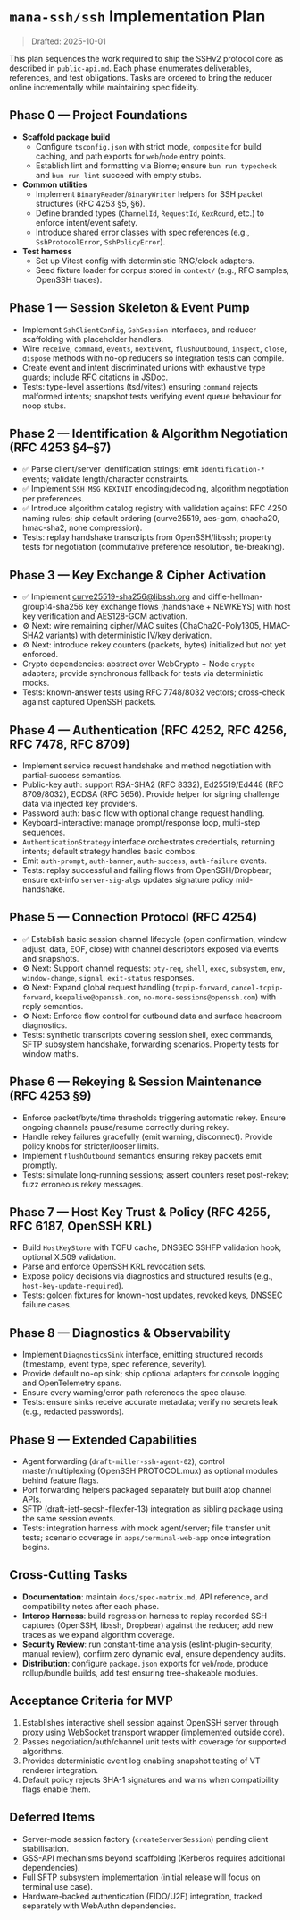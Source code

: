 # `mana-ssh/ssh` Implementation Plan

> Drafted: 2025-10-01

This plan sequences the work required to ship the SSHv2 protocol core as described in `public-api.md`. Each phase enumerates deliverables, references, and test obligations. Tasks are ordered to bring the reducer online incrementally while maintaining spec fidelity.

## Phase 0 — Project Foundations
- **Scaffold package build**
  - Configure `tsconfig.json` with strict mode, `composite` for build caching, and path exports for `web`/`node` entry points.
  - Establish lint and formatting via Biome; ensure `bun run typecheck` and `bun run lint` succeed with empty stubs.
- **Common utilities**
  - Implement `BinaryReader`/`BinaryWriter` helpers for SSH packet structures (RFC 4253 §5, §6).
  - Define branded types (`ChannelId`, `RequestId`, `KexRound`, etc.) to enforce intent/event safety.
  - Introduce shared error classes with spec references (e.g., `SshProtocolError`, `SshPolicyError`).
- **Test harness**
  - Set up Vitest config with deterministic RNG/clock adapters.
  - Seed fixture loader for corpus stored in `context/` (e.g., RFC samples, OpenSSH traces).

## Phase 1 — Session Skeleton & Event Pump
- Implement `SshClientConfig`, `SshSession` interfaces, and reducer scaffolding with placeholder handlers.
- Wire `receive`, `command`, `events`, `nextEvent`, `flushOutbound`, `inspect`, `close`, `dispose` methods with no-op reducers so integration tests can compile.
- Create event and intent discriminated unions with exhaustive type guards; include RFC citations in JSDoc.
- Tests: type-level assertions (tsd/vitest) ensuring `command` rejects malformed intents; snapshot tests verifying event queue behaviour for noop stubs.

## Phase 2 — Identification & Algorithm Negotiation (RFC 4253 §4–§7)
- ✅ Parse client/server identification strings; emit `identification-*` events; validate length/character constraints.
- ✅ Implement `SSH_MSG_KEXINIT` encoding/decoding, algorithm negotiation per preferences.
- ✅ Introduce algorithm catalog registry with validation against RFC 4250 naming rules; ship default ordering (curve25519, aes-gcm, chacha20, hmac-sha2, none compression).
- Tests: replay handshake transcripts from OpenSSH/libssh; property tests for negotiation (commutative preference resolution, tie-breaking).

## Phase 3 — Key Exchange & Cipher Activation
- ✅ Implement curve25519-sha256@libssh.org and diffie-hellman-group14-sha256 key exchange flows (handshake + NEWKEYS) with host key verification and AES128-GCM activation.
- ⚙️ Next: wire remaining cipher/MAC suites (ChaCha20-Poly1305, HMAC-SHA2 variants) with deterministic IV/key derivation.
- ⚙️ Next: introduce rekey counters (packets, bytes) initialized but not yet enforced.
- Crypto dependencies: abstract over WebCrypto + Node `crypto` adapters; provide synchronous fallback for tests via deterministic mocks.
- Tests: known-answer tests using RFC 7748/8032 vectors; cross-check against captured OpenSSH packets.

## Phase 4 — Authentication (RFC 4252, RFC 4256, RFC 7478, RFC 8709)
- Implement service request handshake and method negotiation with partial-success semantics.
- Public-key auth: support RSA-SHA2 (RFC 8332), Ed25519/Ed448 (RFC 8709/8032), ECDSA (RFC 5656). Provide helper for signing challenge data via injected key providers.
- Password auth: basic flow with optional change request handling.
- Keyboard-interactive: manage prompt/response loop, multi-step sequences.
- `AuthenticationStrategy` interface orchestrates credentials, returning intents; default strategy handles basic combos.
- Emit `auth-prompt`, `auth-banner`, `auth-success`, `auth-failure` events.
- Tests: replay successful and failing flows from OpenSSH/Dropbear; ensure ext-info `server-sig-algs` updates signature policy mid-handshake.

## Phase 5 — Connection Protocol (RFC 4254)
- ✅ Establish basic session channel lifecycle (open confirmation, window adjust, data, EOF, close) with channel descriptors exposed via events and snapshots.
- ⚙️ Next: Support channel requests: `pty-req`, `shell`, `exec`, `subsystem`, `env`, `window-change`, `signal`, `exit-status` responses.
- ⚙️ Next: Expand global request handling (`tcpip-forward`, `cancel-tcpip-forward`, `keepalive@openssh.com`, `no-more-sessions@openssh.com`) with reply semantics.
- ⚙️ Next: Enforce flow control for outbound data and surface headroom diagnostics.
- Tests: synthetic transcripts covering session shell, exec commands, SFTP subsystem handshake, forwarding scenarios. Property tests for window maths.

## Phase 6 — Rekeying & Session Maintenance (RFC 4253 §9)
- Enforce packet/byte/time thresholds triggering automatic rekey. Ensure ongoing channels pause/resume correctly during rekey.
- Handle rekey failures gracefully (emit warning, disconnect). Provide policy knobs for stricter/looser limits.
- Implement `flushOutbound` semantics ensuring rekey packets emit promptly.
- Tests: simulate long-running sessions; assert counters reset post-rekey; fuzz erroneous rekey messages.

## Phase 7 — Host Key Trust & Policy (RFC 4255, RFC 6187, OpenSSH KRL)
- Build `HostKeyStore` with TOFU cache, DNSSEC SSHFP validation hook, optional X.509 validation.
- Parse and enforce OpenSSH KRL revocation sets.
- Expose policy decisions via diagnostics and structured results (e.g., `host-key-update-required`).
- Tests: golden fixtures for known-host updates, revoked keys, DNSSEC failure cases.

## Phase 8 — Diagnostics & Observability
- Implement `DiagnosticsSink` interface, emitting structured records (timestamp, event type, spec reference, severity).
- Provide default no-op sink; ship optional adapters for console logging and OpenTelemetry spans.
- Ensure every warning/error path references the spec clause.
- Tests: ensure sinks receive accurate metadata; verify no secrets leak (e.g., redacted passwords).

## Phase 9 — Extended Capabilities
- Agent forwarding (`draft-miller-ssh-agent-02`), control master/multiplexing (OpenSSH PROTOCOL.mux) as optional modules behind feature flags.
- Port forwarding helpers packaged separately but built atop channel APIs.
- SFTP (draft-ietf-secsh-filexfer-13) integration as sibling package using the same session events.
- Tests: integration harness with mock agent/server; file transfer unit tests; scenario coverage in `apps/terminal-web-app` once integration begins.

## Cross-Cutting Tasks
- **Documentation**: maintain `docs/spec-matrix.md`, API reference, and compatibility notes after each phase.
- **Interop Harness**: build regression harness to replay recorded SSH captures (OpenSSH, libssh, Dropbear) against the reducer; add new traces as we expand algorithm coverage.
- **Security Review**: run constant-time analysis (eslint-plugin-security, manual review), confirm zero dynamic eval, ensure dependency audits.
- **Distribution**: configure `package.json` exports for `web`/`node`, produce rollup/bundle builds, add test ensuring tree-shakeable modules.

## Acceptance Criteria for MVP
1. Establishes interactive shell session against OpenSSH server through proxy using WebSocket transport wrapper (implemented outside core).
2. Passes negotiation/auth/channel unit tests with coverage for supported algorithms.
3. Provides deterministic event log enabling snapshot testing of VT renderer integration.
4. Default policy rejects SHA-1 signatures and warns when compatibility flags enable them.

## Deferred Items
- Server-mode session factory (`createServerSession`) pending client stabilisation.
- GSS-API mechanisms beyond scaffolding (Kerberos requires additional dependencies).
- Full SFTP subsystem implementation (initial release will focus on terminal use case).
- Hardware-backed authentication (FIDO/U2F) integration, tracked separately with WebAuthn dependencies.
